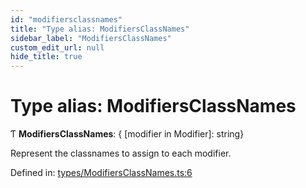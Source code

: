 ```yaml
---
id: "modifiersclassnames"
title: "Type alias: ModifiersClassNames"
sidebar_label: "ModifiersClassNames"
custom_edit_url: null
hide_title: true
---
```


# Type alias: ModifiersClassNames

Ƭ **ModifiersClassNames**: { [modifier in Modifier]: string}

Represent the classnames to assign to each modifier.

Defined in: [types/ModifiersClassNames.ts:6](https://github.com/gpbl/react-day-picker/blob/7a46f8df/packages/react-day-picker/src/types/ModifiersClassNames.ts#L6)
